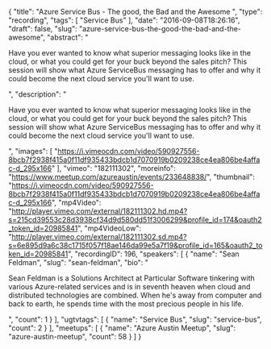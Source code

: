 {
  "title": "Azure Service Bus - The good, the Bad and the Awesome ",
  "type": "recording",
  "tags": [
    "Service Bus"
  ],
  "date": "2016-09-08T18:26:16",
  "draft": false,
  "slug": "azure-service-bus-the-good-the-bad-and-the-awesome",
  "abstract": "<p>Have you ever wanted to know what superior messaging looks like in the cloud, or what you could get for your buck beyond the sales pitch? This session will show what Azure ServiceBus messaging has to offer and why it could become the next cloud service you'll want to use. </p>",
  "description": "<p>Have you ever wanted to know what superior messaging looks like in the cloud, or what you could get for your buck beyond the sales pitch? This session will show what Azure ServiceBus messaging has to offer and why it could become the next cloud service you'll want to use. </p>",
  "images": [
    "https://i.vimeocdn.com/video/590927556-8bcb7f2938f415a0f11df935433bdcb1d7070919b0209238ce4ea806be4affac-d_295x166"
  ],
  "vimeo": "182111302",
  "moreinfo": "https://www.meetup.com/azureaustin/events/233648838/",
  "thumbnail": "https://i.vimeocdn.com/video/590927556-8bcb7f2938f415a0f11df935433bdcb1d7070919b0209238ce4ea806be4affac-d_295x166",
  "mp4Video": "http://player.vimeo.com/external/182111302.hd.mp4?s=215cd39553c28d3938cf34d9d580dd51f3006299&profile_id=174&oauth2_token_id=20985841",
  "mp4VideoLow": "http://player.vimeo.com/external/182111302.sd.mp4?s=6e895d9a6c38c1715f057f18ae146da99e5a7f19&profile_id=165&oauth2_token_id=20985841",
  "recordingID": 196,
  "speakers": [
    {
      "name": "Sean Feldman",
      "slug": "sean-feldman",
      "bio": "<p>Sean Feldman is a Solutions Architect at Particular Software tinkering with various Azure-related services and is in seventh heaven when cloud and distributed technologies are combined. When he's away from computer and back to earth, he spends time with the most precious people in his life. </p>",
      "count": 1
    }
  ],
  "ugtvtags": [
    {
      "name": "Service Bus",
      "slug": "service-bus",
      "count": 2
    }
  ],
  "meetups": [
    {
      "name": "Azure Austin Meetup",
      "slug": "azure-austin-meetup",
      "count": 58
    }
  ]
}